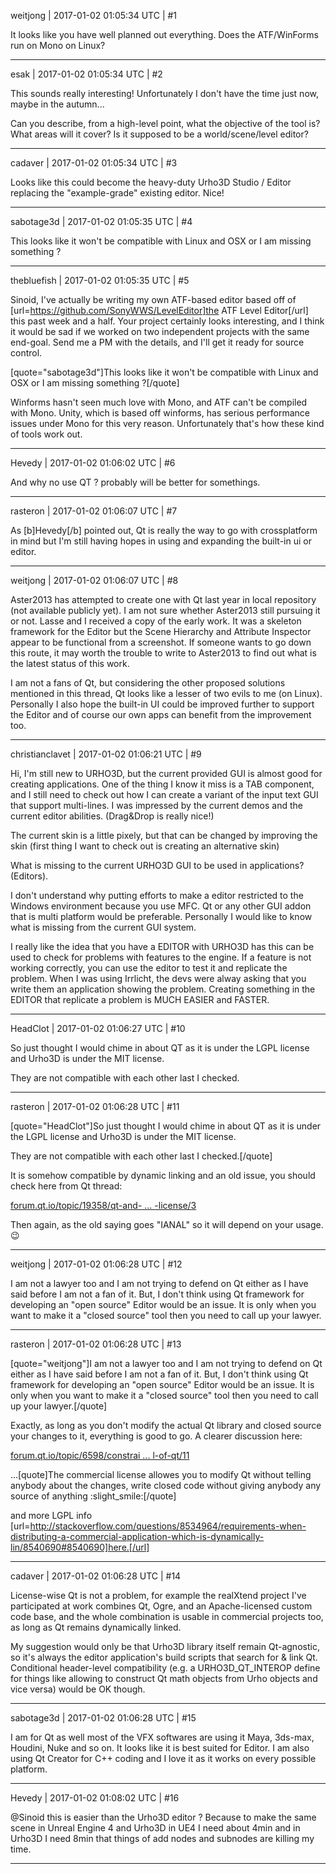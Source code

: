 weitjong | 2017-01-02 01:05:34 UTC | #1

It looks like you have well planned out everything. Does the ATF/WinForms run on Mono on Linux?

-------------------------

esak | 2017-01-02 01:05:34 UTC | #2

This sounds really interesting!
Unfortunately I don't have the time just now, maybe in the autumn...

Can you describe, from a high-level point, what the objective of the tool is? What areas will it cover?
Is it supposed to be a world/scene/level editor?

-------------------------

cadaver | 2017-01-02 01:05:34 UTC | #3

Looks like this could become the heavy-duty Urho3D Studio / Editor replacing the "example-grade" existing editor. Nice!

-------------------------

sabotage3d | 2017-01-02 01:05:35 UTC | #4

This looks like it won't be compatible with Linux and OSX or I am missing something ?

-------------------------

thebluefish | 2017-01-02 01:05:35 UTC | #5

Sinoid, I've actually be writing my own ATF-based editor based off of [url=https://github.com/SonyWWS/LevelEditor]the ATF Level Editor[/url] this past week and a half. Your project certainly looks interesting, and I think it would be sad if we worked on two independent projects with the same end-goal. Send me a PM with the details, and I'll get it ready for source control.

[quote="sabotage3d"]This looks like it won't be compatible with Linux and OSX or I am missing something ?[/quote]

Winforms hasn't seen much love with Mono, and ATF can't be compiled with Mono. Unity, which is based off winforms, has serious performance issues under Mono for this very reason. Unfortunately that's how these kind of tools work out.

-------------------------

Hevedy | 2017-01-02 01:06:02 UTC | #6

And why no use QT ? probably will be better for somethings.

-------------------------

rasteron | 2017-01-02 01:06:07 UTC | #7

As [b]Hevedy[/b] pointed out, Qt is really the way to go with crossplatform in mind but I'm still having hopes in using and expanding the built-in ui or editor.

-------------------------

weitjong | 2017-01-02 01:06:07 UTC | #8

Aster2013 has attempted to create one with Qt last year in local repository (not available publicly yet). I am not sure whether Aster2013  still pursuing it or not. Lasse and I received a copy of the early work. It was a skeleton framework for the Editor but the Scene Hierarchy and Attribute Inspector appear to be functional from a screenshot. If someone wants to go down this route, it may worth the trouble to write to Aster2013 to find out what is the latest status of this work.

I am not a fans of Qt, but considering the other proposed solutions mentioned in this thread, Qt looks like a lesser of two evils to me (on Linux). Personally I also hope the built-in UI could be improved further to support the Editor and of course our own apps can benefit from the improvement too.

-------------------------

christianclavet | 2017-01-02 01:06:21 UTC | #9

Hi, I'm still new to URHO3D, but the current provided GUI is almost good for creating applications. One of the thing I know it miss is a TAB component, and I still need to check out how I can create a variant of the input text GUI that support multi-lines. I was impressed by the current demos and the current editor abilities. (Drag&Drop is really nice!)

The current skin is a little pixely, but that can be changed by improving the skin (first thing I want to check out is creating an alternative skin)

What is missing to the current URHO3D GUI to be used in applications? (Editors).

I don't understand why putting efforts to make a editor restricted to the Windows environment because you use MFC. Qt or any other GUI addon that is multi platform would be preferable. Personally I would like to know what is missing from the current GUI system. 

I really like the idea that you have a EDITOR with URHO3D has this can be used to check for problems with features to the engine. If a feature is not working correctly, you can use the editor to test it and replicate the problem. When I was using Irrlicht, the devs were alway asking that you write them an application showing the problem. Creating something in the EDITOR that replicate a problem is MUCH EASIER and FASTER.

-------------------------

HeadClot | 2017-01-02 01:06:27 UTC | #10

So just thought I would chime in about QT as it is under the LGPL license and Urho3D is under the MIT license. 

They are not compatible with each other last I checked.

-------------------------

rasteron | 2017-01-02 01:06:28 UTC | #11

[quote="HeadClot"]So just thought I would chime in about QT as it is under the LGPL license and Urho3D is under the MIT license. 

They are not compatible with each other last I checked.[/quote]


It is somehow compatible by dynamic linking and an old issue, you should check here from Qt thread:

[forum.qt.io/topic/19358/qt-and- ... -license/3](https://forum.qt.io/topic/19358/qt-and-the-mit-license/3)

Then again, as the old saying goes "IANAL" so it will depend on your usage. :wink:

-------------------------

weitjong | 2017-01-02 01:06:28 UTC | #12

I am not a lawyer too and I am not trying to defend on Qt either as I have said before I am not a fan of it. But, I don't think using Qt framework for developing an "open source" Editor would be an issue. It is only when you want to make it a "closed source" tool then you need to call up your lawyer.

-------------------------

rasteron | 2017-01-02 01:06:28 UTC | #13

[quote="weitjong"]I am not a lawyer too and I am not trying to defend on Qt either as I have said before I am not a fan of it. But, I don't think using Qt framework for developing an "open source" Editor would be an issue. It is only when you want to make it a "closed source" tool then you need to call up your lawyer.[/quote]

Exactly, as long as you don't modify the actual Qt library and closed source your changes to it, everything is good to go. A clearer discussion here: 

[forum.qt.io/topic/6598/constrai ... l-of-qt/11](https://forum.qt.io/topic/6598/constrains-of-lgpl-of-qt/11)

...[quote]The commercial license allowes you to modify Qt without telling anybody about the changes, write closed code without giving anybody any source of anything :slight_smile:[/quote]

and more LGPL info [url=http://stackoverflow.com/questions/8534964/requirements-when-distributing-a-commercial-application-which-is-dynamically-lin/8540690#8540690]here.[/url]

-------------------------

cadaver | 2017-01-02 01:06:28 UTC | #14

License-wise Qt is not a problem, for example the realXtend project I've participated at work combines Qt, Ogre, and an Apache-licensed custom code base, and the whole combination is usable in commercial projects too, as long as Qt remains dynamically linked.

My suggestion would only be that Urho3D library itself remain Qt-agnostic, so it's always the editor application's build scripts that search for & link Qt. Conditional header-level compatibility (e.g. a URHO3D_QT_INTEROP define for things like allowing to construct Qt math objects from Urho objects and vice versa) would be OK though.

-------------------------

sabotage3d | 2017-01-02 01:06:28 UTC | #15

I am for Qt as well most of the VFX softwares are using it Maya, 3ds-max, Houdini, Nuke and so on. It looks like it is best suited for Editor. I am also using Qt Creator for C++ coding and I love it as it works on every possible platform.

-------------------------

Hevedy | 2017-01-02 01:08:02 UTC | #16

@Sinoid this is easier than the Urho3D editor ? Because to make the same scene in Unreal Engine 4 and Urho3D in UE4 I need about 4min and in Urho3D I need 8min that things of add nodes and subnodes are killing my time.

-------------------------

